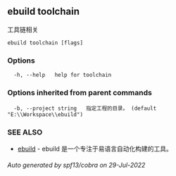 ## ebuild toolchain

工具链相关

```
ebuild toolchain [flags]
```

### Options

```
  -h, --help   help for toolchain
```

### Options inherited from parent commands

```
  -b, --project string   指定工程的目录。 (default "E:\\Workspace\\ebuild")
```

### SEE ALSO

* [ebuild](ebuild.md)	 - ebuild 是一个专注于易语言自动化构建的工具。

###### Auto generated by spf13/cobra on 29-Jul-2022

